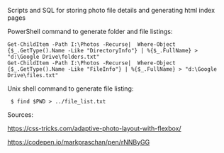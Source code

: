 Scripts and SQL for storing photo file details and generating html index pages

PowerShell command to generate folder and file listings:

    Get-ChildItem -Path I:\Photos -Recurse|  Where-Object {$_.GetType().Name -Like "DirectoryInfo"} | %{$_.FullName} > "d:\Google Drive\folders.txt"
    Get-ChildItem -Path I:\Photos -Recurse|  Where-Object {$_.GetType().Name -Like "FileInfo"} | %{$_.FullName} > "d:\Google Drive\files.txt"
    
Unix shell command to generate file listing:

     $ find $PWD > ../file_list.txt

Sources:

https://css-tricks.com/adaptive-photo-layout-with-flexbox/

https://codepen.io/markpraschan/pen/rNNByGG

